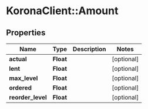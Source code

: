 # KoronaClient::Amount

## Properties
Name | Type | Description | Notes
------------ | ------------- | ------------- | -------------
**actual** | **Float** |  | [optional] 
**lent** | **Float** |  | [optional] 
**max_level** | **Float** |  | [optional] 
**ordered** | **Float** |  | [optional] 
**reorder_level** | **Float** |  | [optional] 



